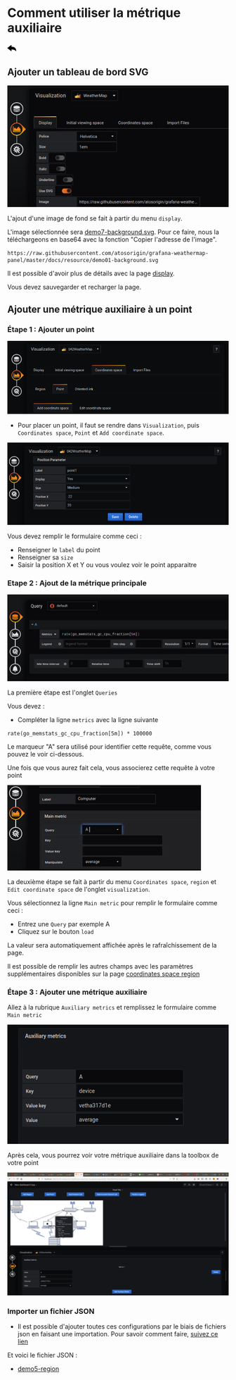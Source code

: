 # Comment utiliser la métrique auxiliaire
[![](../../screenshots/other/Go-back.png)](README.md)
 
## Ajouter un tableau de bord SVG

![étape 01](../../screenshots/demo/tutorial07/background.jpg)


L'ajout d'une image de fond se fait à partir du menu `display`.

L'image sélectionnée sera [demo7-background.svg](../../resource/demo07-background.svg). Pour ce faire, nous la téléchargeons en base64 avec la fonction "Copier l'adresse de l'image".


```
https://raw.githubusercontent.com/atosorigin/grafana-weathermap-panel/master/docs/resource/demo01-background.svg
```

Il est possible d'avoir plus de détails avec la page [display](../editor/display.md).

Vous devez sauvegarder et recharger la page.

## Ajouter une métrique auxiliaire à un point

### Étape 1 : Ajouter un point


![step 09](../../screenshots/demo/tutorial01/add-coordinate.png)

- Pour placer un point, il faut se rendre dans `Visualization`, puis `Coordinates space`, `Point` et `Add coordinate space`.

![step 09](../../screenshots/demo/tutorial01/point1.png)

Vous devez remplir le formulaire comme ceci : 

- Renseigner le `label` du point
- Renseigner sa `size`
- Saisir la position X et Y ou vous voulez voir le point apparaitre

### Etape 2 : Ajout de la métrique principale


![étape 05](../../screenshots/demo/tutorial01/step05.jpg)


La première étape est l'onglet  `Queries`

Vous devez :

- Compléter la ligne `metrics` avec la ligne suivante

```
rate(go_memstats_gc_cpu_fraction[5m]) * 100000
```

Le marqueur "A" sera utilisé pour identifier cette requête, comme vous pouvez le voir ci-dessous.

Une fois que vous aurez fait cela, vous associerez cette requête à votre point


![step 06](../../screenshots/demo/tutorial01/step06.jpg)

La deuxième étape se fait à partir du menu `Coordinates space`, `region` et `Edit coordinate space` de l'onglet `visualization`.

Vous sélectionnez la ligne `Main metric` pour remplir le formulaire comme ceci : 

- Entrez une `Query` par exemple A
- Cliquez sur le bouton `load`


La valeur sera automatiquement affichée après le rafraîchissement de la page.


Il est possible de remplir les autres champs avec les paramètres supplémentaires disponibles sur la page [coordinates space region](../editor/coordinates-space-region.md)

### Étape 3 : Ajouter une métrique auxiliaire 

Allez à la rubrique `Auxiliary metrics` et remplissez le formulaire comme `Main metric`

![auxiliere](../../screenshots/demo/tutorial08/auxiliere.png)

Après cela, vous pourrez voir votre métrique auxiliaire dans la toolbox de votre point

![auxiliere](../../screenshots/demo/tutorial08/toolbox.png)


### Importer un fichier JSON

- Il est possible d'ajouter toutes ces configurations par le biais de fichiers json en faisant une importation. Pour savoir comment faire, [suivez ce lien](../editor/import.md)

Et voici le fichier JSON :

- [demo5-region](../../resource/demo08-point.json) 
